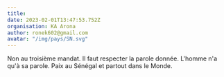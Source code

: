 ```yaml
---
title: 
date: 2023-02-01T13:47:53.752Z
organisation: KA Arona
author: ronek602@gmail.com
avatar: "/img/pays/SN.svg"
---
```


Non au troisième mandat. Il faut respecter la parole donnée. L'homme n'a qu'à sa parole.
Paix au Sénégal et partout dans le Monde.